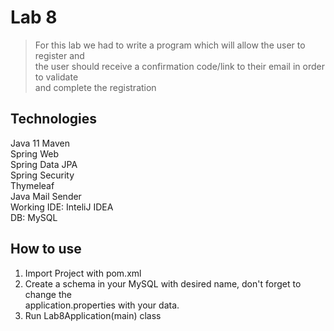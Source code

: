 # Lab 8
> For this lab we had to write a program which will allow the user to register and  
> the user should receive a confirmation code/link to their email in order to validate  
> and complete the registration

## Technologies
Java 11
Maven  
Spring Web  
Spring Data JPA  
Spring Security  
Thymeleaf  
Java Mail Sender  
Working IDE: InteliJ IDEA  
DB: MySQL  

## How to use
1. Import Project with pom.xml  
2. Create a schema in your MySQL with desired name, don't forget to change the  
application.properties with your data.  
3. Run Lab8Application(main) class  



